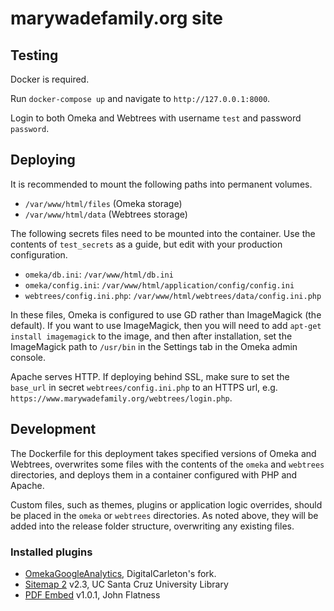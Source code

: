 # marywadefamily.org site

## Testing

Docker is required.

Run `docker-compose up` and navigate to `http://127.0.0.1:8000`.

Login to both Omeka and Webtrees with username `test` and password `password`.

## Deploying

It is recommended to mount the following paths into permanent volumes.

- `/var/www/html/files` (Omeka storage)
- `/var/www/html/data` (Webtrees storage)

The following secrets files need to be mounted into the container.
Use the contents of `test_secrets` as a guide, but edit with your
production configuration.

- `omeka/db.ini`: `/var/www/html/db.ini`
- `omeka/config.ini`: `/var/www/html/application/config/config.ini`
- `webtrees/config.ini.php`: `/var/www/html/webtrees/data/config.ini.php`

In these files, Omeka is configured to use GD rather than ImageMagick
(the default). If you want to use ImageMagick, then you will need to
add `apt-get install imagemagick` to the image, and then after installation,
set the ImageMagick path to `/usr/bin` in the Settings tab in the Omeka
admin console.

Apache serves HTTP. If deploying behind SSL, make sure to set the `base_url`
in secret `webtrees/config.ini.php` to an HTTPS url, e.g.
`https://www.marywadefamily.org/webtrees/login.php`.

## Development

The Dockerfile for this deployment takes specified versions of Omeka and
Webtrees, overwrites some files with the contents of the `omeka` and
`webtrees` directories, and deploys them in a container configured with
PHP and Apache.

Custom files, such as themes, plugins or application logic overrides,
should be placed in the `omeka` or `webtrees` directories. As noted above,
they will be added into the release folder structure, overwriting
any existing files.

### Installed plugins

- [OmekaGoogleAnalytics](https://github.com/DigitalCarleton/OmekaGoogleAnalytics/commit/51a3764), DigitalCarleton's fork.
- [Sitemap 2](https://github.com/UCSCLibrary/Sitemap) v2.3, UC Santa Cruz University Library
- [PDF Embed](https://github.com/zerocrates/PdfEmbed) v1.0.1, John Flatness
